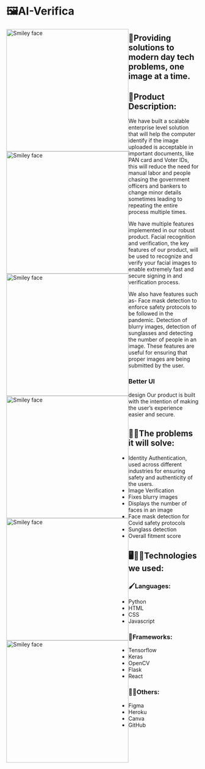 # 🖼️AI-Verifica
<p>
<img src="https://cdn.discordapp.com/attachments/865161317751717899/865161405442686976/Rectangle-1.png" alt="Smiley face" width="320" height="320" style="float:left">
<img src="https://cdn.discordapp.com/attachments/865161317751717899/865161402167066634/Rectangle.png" alt="Smiley face" width="320" height="320" style="float:left">
<img src="https://cdn.discordapp.com/attachments/865161317751717899/866035051240882266/unknown.png" alt="Smiley face" width="320" height="320" style="float:left">
<img src="https://cdn.discordapp.com/attachments/865161317751717899/866035131478835260/unknown.png" alt="Smiley face" width="320" height="320" style="float:left">
<img src="https://cdn.discordapp.com/attachments/865161317751717899/866035697156620288/unknown.png" alt="Smiley face" width="320" height="320" style="float:left">
<img src="https://cdn.discordapp.com/attachments/865161317751717899/866035755578949652/unknown.png" alt="Smiley face" width="320" height="320" style="float:left">
</p>

## 📢Providing solutions to modern day tech problems, one image at a time.

## 🤔Product Description:


We have built a scalable enterprise level solution that will help the computer identify if the image uploaded is acceptable in important documents, like PAN card and Voter IDs, this will reduce the need for manual labor and people chasing the government officers and bankers to change minor details sometimes leading to repeating the entire process multiple times.


We have multiple features implemented in our robust product.
Facial recognition and verification, the key features of our product, will be used to recognize and verify your facial images to enable extremely fast and secure signing in and verification process. 

We also have features such as- 
Face mask detection to enforce safety protocols to be followed in the pandemic. 
Detection of blurry images, detection of sunglasses and detecting the number of people in an image. These features are useful for ensuring that proper images are being submitted by the user.

<h3>Better UI</h3> design Our product is built with the intention of making the user’s experience easier and secure.


## 🧑‍🏫The problems it will solve:
- Identity Authentication, used across different industries for ensuring safety and authenticity of the users.  
- Image Verification 
- Fixes blurry images
- Displays the number of faces in an image
- Face mask detection for Covid safety protocols
- Sunglass detection
- Overall fitment score

## 🖥️👨‍💻Technologies we used:

### 🖌️Languages:
- Python
- HTML
- CSS
- Javascript

### 👀Frameworks:

- Tensorflow
- Keras
- OpenCV
- Flask
- React

### 👨‍🎨Others:
- Figma
- Heroku
- Canva
- GitHub

